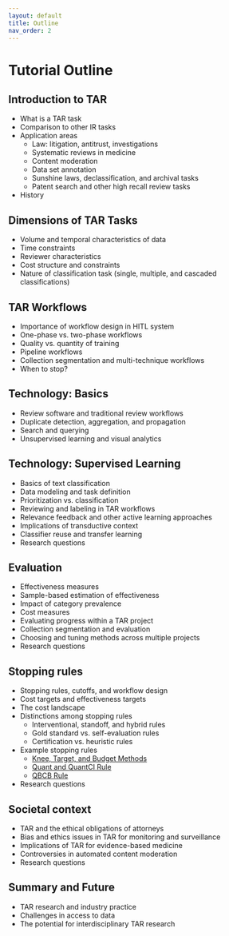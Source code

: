 ```yaml
---
layout: default
title: Outline
nav_order: 2
---
```


# Tutorial Outline

## Introduction to TAR
- What is a TAR task 
- Comparison to other IR tasks 
- Application areas
    - Law: litigation, antitrust, investigations
    - Systematic reviews in medicine 
    - Content moderation
    - Data set annotation 
    - Sunshine laws, declassification, and archival tasks
    - Patent search and other high recall review tasks 
- History 

## Dimensions of TAR Tasks
- Volume and temporal characteristics of data
- Time constraints 
- Reviewer characteristics 
- Cost structure and constraints 
- Nature of classification task (single, multiple, and cascaded classifications) 

## TAR Workflows
- Importance of workflow design in HITL system  
- One-phase vs. two-phase workflows 
- Quality vs. quantity of training
- Pipeline workflows 
- Collection segmentation and multi-technique workflows 
- When to stop?

## Technology: Basics
- Review software and traditional review workflows
- Duplicate detection, aggregation, and propagation
- Search and querying
- Unsupervised learning and visual analytics

## Technology: Supervised Learning
- Basics of text classification 
- Data modeling and task definition 
- Prioritization vs. classification 
- Reviewing and labeling in TAR workflows 
- Relevance feedback and other active learning approaches
- Implications of transductive context 
- Classifier reuse and transfer learning 
- Research questions

## Evaluation
- Effectiveness measures 
- Sample-based estimation of effectiveness
- Impact of category prevalence
- Cost measures 
- Evaluating progress within a TAR project
- Collection segmentation and evaluation  
- Choosing and tuning methods across multiple projects
- Research questions

## Stopping rules
- Stopping rules, cutoffs, and workflow design
- Cost targets and effectiveness targets
- The cost landscape 
- Distinctions among stopping rules
    - Interventional, standoff, and hybrid rules
    - Gold standard vs. self-evaluation rules
    - Certification vs. heuristic rules 
- Example stopping rules
    - [Knee, Target, and Budget Methods](https://dl.acm.org/doi/10.1145/2911451.2911510)
    - [Quant and QuantCI Rule](https://dl.acm.org/doi/10.1145/3469096.3469873)
    - [QBCB Rule](https://dl.acm.org/doi/10.1145/3459637.3482415)
- Research questions 

## Societal context  
- TAR and the ethical obligations of attorneys
- Bias and ethics issues in TAR for monitoring and surveillance
- Implications of TAR for evidence-based medicine 
- Controversies in automated content moderation
- Research questions 

## Summary and Future
- TAR research and industry practice 
- Challenges in access to data   
- The potential for interdisciplinary TAR research
